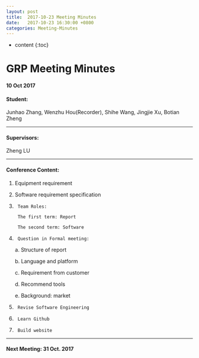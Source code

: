 ```yaml
---
layout: post
title:  2017-10-23 Meeting Minutes
date:   2017-10-23 16:30:00 +0800
categories: Meeting-Minutes
---
```


* content
{:toc}


# GRP Meeting Minutes

#### 10 Oct 2017
#### Student: 

Junhao Zhang, Wenzhu Hou(Recorder), Shihe Wang, Jingjie Xu, Botian Zheng

---

#### Supervisors: 

Zheng LU

---

#### Conference Content: 

1.	Equipment requirement

2.	Software requirement specification

3.  	Team Roles:

		The first term: Report

		The second term: Software

4.  	Question in Formal meeting:

	a.  Structure of report

	b.  Language and platform

	c.  Requirement from customer

	d.  Recommend tools

	e.  Background: market

5.    	Revise Software Engineering

6.  	Learn Github

7.  	Build website
	
---






	 
#### Next Meeting: 31 Oct. 2017   

